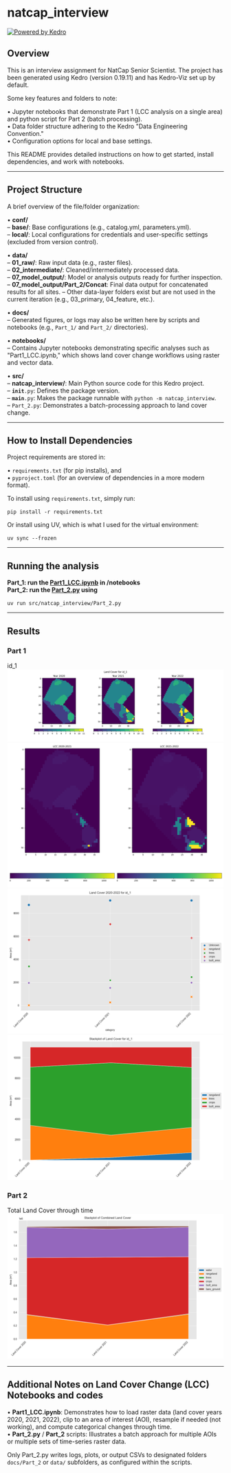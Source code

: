 # natcap_interview

[![Powered by Kedro](https://img.shields.io/badge/powered_by-kedro-ffc900?logo=kedro)](https://kedro.org)

## Overview

This is an interview assignment for NatCap Senior Scientist. The project has been generated using Kedro (version 0.19.11) and has Kedro-Viz set up by default.

Some key features and folders to note:

• Jupyter notebooks that demonstrate Part 1 (LCC analysis on a single area) and python script for Part 2 (batch processing).  
• Data folder structure adhering to the Kedro "Data Engineering Convention."  
• Configuration options for local and base settings.  

This README provides detailed instructions on how to get started, install dependencies, and work with notebooks.

---

## Project Structure

A brief overview of the file/folder organization:

• <strong>conf/</strong>  
  – <strong>base/</strong>: Base configurations (e.g., catalog.yml, parameters.yml).  
  – <strong>local/</strong>: Local configurations for credentials and user-specific settings (excluded from version control).  

• <strong>data/</strong>  
  – <strong>01_raw/</strong>: Raw input data (e.g., raster files).  
  – <strong>02_intermediate/</strong>: Cleaned/intermediately processed data.  
  – <strong>07_model_output/</strong>: Model or analysis outputs ready for further inspection.  
  – <strong>07_model_output/Part_2/Concat</strong>: Final data output for concatenated results for all sites.
  – Other data-layer folders exist but are not used in the current iteration (e.g., 03_primary, 04_feature, etc.).  

• <strong>docs/</strong>  
  – Generated figures, or logs may also be written here by scripts and notebooks (e.g., <code>Part_1/</code> and <code>Part_2/</code> directories).  

• <strong>notebooks/</strong>  
  – Contains Jupyter notebooks demonstrating specific analyses such as "Part1_LCC.ipynb," which shows land cover change workflows using raster and vector data.  

• <strong>src/</strong>  
  – <strong>natcap_interview/</strong>: Main Python source code for this Kedro project.  
    – <code>__init__.py</code>: Defines the package version.  
    – <code>__main__.py</code>: Makes the package runnable with <code>python -m natcap_interview</code>.  
    – <code>Part_2.py</code>: Demonstrates a batch-processing approach to land cover change.  

---

## How to Install Dependencies

Project requirements are stored in:

• <code>requirements.txt</code> (for pip installs), and  
• <code>pyproject.toml</code> (for an overview of dependencies in a more modern format).

To install using <code>requirements.txt</code>, simply run:

```
pip install -r requirements.txt
```

Or install using UV, which is what I used for the virtual environment:

```
uv sync --frozen
```

---

## Running the analysis
**Part_1: run the [Part1_LCC.ipynb](./notebooks/Part1_LCC.ipynb) in /notebooks**\
**Part_2: run the [Part_2.py](./src/natcap_interview/Part_2.py) using**

```
uv run src/natcap_interview/Part_2.py
```

---

## Results

### Part 1

id_1
![id_1_timeseries](./docs/Part_2/plots/id_1_timeseries.png)
![id1_LCC](./docs/Part_1/id1_LCC.png)
![id_1LCC_Scatterplot](./docs/Part_2/LCC_area_plots/id_1LCC_Scatterplot.png)
![id_1LCC_Stackplot](./docs/Part_2/LCC_area_plots/id_1LCC_Stackplot.png)

### Part 2

Total Land Cover through time
![LCC_stackplot](./docs/Part_2/Concat/LCC_Stackplot.png)

---

## Additional Notes on Land Cover Change (LCC) Notebooks and codes

• <strong>Part1_LCC.ipynb</strong>: Demonstrates how to load raster data (land cover years 2020, 2021, 2022), clip to an area of interest (AOI), resample if needed (not working), and compute categorical changes through time.  
• <strong>Part_2.py</strong> / <strong>Part_2</strong> scripts: Illustrates a batch approach for multiple AOIs or multiple sets of time-series raster data.

Only Part_2.py writes logs, plots, or output CSVs to designated folders <code>docs/Part_2</code> or <code>data/</code> subfolders, as configured within the scripts.
